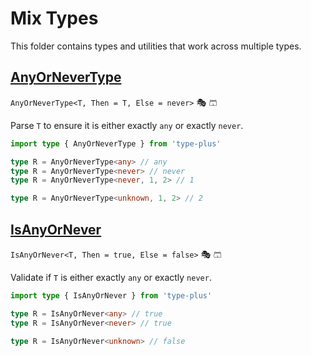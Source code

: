 # Mix Types

This folder contains types and utilities that work across multiple types.

## [AnyOrNeverType](./any_or_never_type.ts)

`AnyOrNeverType<T, Then = T, Else = never>` 🎭 🩳

Parse `T` to ensure it is either exactly `any` or exactly `never`.

```ts
import type { AnyOrNeverType } from 'type-plus'

type R = AnyOrNeverType<any> // any
type R = AnyOrNeverType<never> // never
type R = AnyOrNeverType<never, 1, 2> // 1

type R = AnyOrNeverType<unknown, 1, 2> // 2
```

## [IsAnyOrNever](./any_or_never_type.ts)

`IsAnyOrNever<T, Then = true, Else = false>` 🎭 🩳

Validate if `T` is either exactly `any` or exactly `never`.

```ts
import type { IsAnyOrNever } from 'type-plus'

type R = IsAnyOrNever<any> // true
type R = IsAnyOrNever<never> // true

type R = IsAnyOrNever<unknown> // false
```
